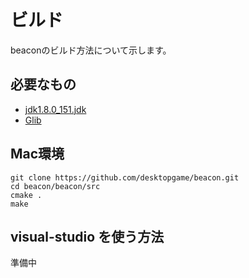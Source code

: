 # ビルド
beaconのビルド方法について示します。

## 必要なもの
- [jdk1.8.0_151.jdk](https://www.oracle.com/technetwork/java/javase/downloads/jdk8-downloads-2133151.html)
- [Glib](https://developer.gnome.org/glib/)

## Mac環境
````
git clone https://github.com/desktopgame/beacon.git
cd beacon/beacon/src
cmake .
make
````
## visual-studio を使う方法
準備中